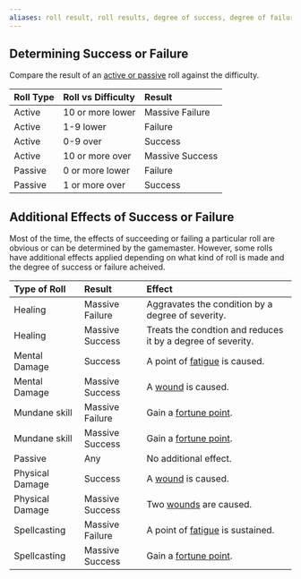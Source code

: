 ```yaml
---
aliases: roll result, roll results, degree of success, degree of failure
---
```

   
## Determining Success or Failure   
Compare the result of an [active or passive](../Rolling%20Dice/Active%20vs%20Passive%20Rolls.md) roll against the difficulty.   
   
| Roll Type | Roll vs Difficulty | Result          |   
|:--------- |:------------------ |:--------------- |   
| Active    | 10 or more lower   | Massive Failure |   
| Active    | 1-9 lower          | Failure         |   
| Active    | 0-9 over           | Success         |   
| Active    | 10 or more over    | Massive Success |   
| Passive   | 0 or more lower    | Failure         |   
| Passive   | 1 or more over     | Success         |   
   
## Additional Effects of Success or Failure   
Most of the time, the effects of succeeding or failing a particular roll are obvious or can be determined by the gamemaster. However, some rolls have additional effects applied depending on what kind of roll is made and the degree of success or failure acheived.   
   
| Type of Roll    | Result          | Effect                                                      |   
|:--------------- |:--------------- |:----------------------------------------------------------- |   
| Healing         | Massive Failure | Aggravates the condition by a degree of severity.           |   
| Healing         | Massive Success | Treats the condtion and reduces it by a degree of severity. |   
| Mental Damage   | Success         | A point of [fatigue](../Conditions/Fatigue.md) is caused.                  |   
| Mental Damage   | Massive Success | A [wound](../Conditions/Wound.md) is caused.                               |   
| Mundane skill   | Massive Failure | Gain a [fortune point](../Rolling%20Dice/Fortune%20Points.md).                   |   
| Mundane skill   | Massive Success | Gain a [fortune point](../Rolling%20Dice/Fortune%20Points.md).                   |   
| Passive         | Any             | No additional effect.                                       |   
| Physical Damage | Success         | A [wound](../Conditions/Wound.md) is caused.                               |   
| Physical Damage | Massive Success | Two [wounds](../Conditions/Wound.md) are caused.                           |   
| Spellcasting    | Massive Failure | A point of [fatigue](../Conditions/Fatigue.md) is sustained.               |   
| Spellcasting    | Massive Success | Gain a [fortune point](../Rolling%20Dice/Fortune%20Points.md).                   |